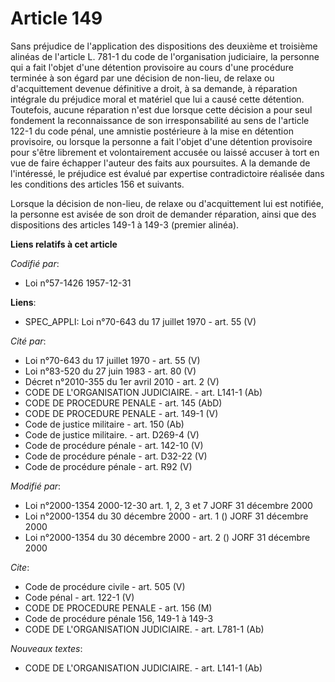# Article 149

Sans préjudice de l'application des dispositions des deuxième et troisième alinéas de l'article L. 781-1 du code de
l'organisation judiciaire, la personne qui a fait l'objet d'une détention provisoire au cours d'une procédure terminée à son
égard par une décision de non-lieu, de relaxe ou d'acquittement devenue définitive a droit, à sa demande, à réparation
intégrale du préjudice moral et matériel que lui a causé cette détention. Toutefois, aucune réparation n'est due lorsque
cette décision a pour seul fondement la reconnaissance de son irresponsabilité au sens de l'article 122-1 du code pénal, une
amnistie postérieure à la mise en détention provisoire, ou lorsque la personne a fait l'objet d'une détention provisoire pour
s'être librement et volontairement accusée ou laissé accuser à tort en vue de faire échapper l'auteur des faits aux
poursuites. A la demande de l'intéressé, le préjudice est évalué par expertise contradictoire réalisée dans les conditions
des articles 156 et suivants.

Lorsque la décision de non-lieu, de relaxe ou d'acquittement lui est notifiée, la personne est avisée de son droit de
demander réparation, ainsi que des dispositions des articles 149-1 à 149-3 (premier alinéa).

**Liens relatifs à cet article**

_Codifié par_:

  - Loi n°57-1426 1957-12-31

**Liens**:

  - SPEC_APPLI: Loi n°70-643 du 17 juillet 1970 - art. 55 (V)

_Cité par_:

  - Loi n°70-643 du 17 juillet 1970 - art. 55 (V)
  - Loi n°83-520 du 27 juin 1983 - art. 80 (V)
  - Décret n°2010-355 du 1er avril 2010 - art. 2 (V)
  - CODE DE L'ORGANISATION JUDICIAIRE. - art. L141-1 (Ab)
  - CODE DE PROCEDURE PENALE - art. 145 (AbD)
  - CODE DE PROCEDURE PENALE - art. 149-1 (V)
  - Code de justice militaire - art. 150 (Ab)
  - Code de justice militaire. - art. D269-4 (V)
  - Code de procédure pénale - art. 142-10 (V)
  - Code de procédure pénale - art. D32-22 (V)
  - Code de procédure pénale - art. R92 (V)

_Modifié par_:

  - Loi n°2000-1354 2000-12-30 art. 1, 2, 3 et 7 JORF 31 décembre 2000
  - Loi n°2000-1354 du 30 décembre 2000 - art. 1 () JORF 31 décembre 2000
  - Loi n°2000-1354 du 30 décembre 2000 - art. 2 () JORF 31 décembre 2000

_Cite_:

  - Code de procédure civile - art. 505 (V)
  - Code pénal - art. 122-1 (V)
  - CODE DE PROCEDURE PENALE - art. 156 (M)
  - Code de procédure pénale 156, 149-1 à 149-3
  - CODE DE L'ORGANISATION JUDICIAIRE. - art. L781-1 (Ab)

_Nouveaux textes_:

  - CODE DE L'ORGANISATION JUDICIAIRE. - art. L141-1 (Ab)
